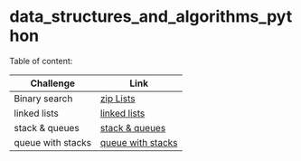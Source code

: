 # data_structures_and_algorithms_python

Table of content:

|Challenge|Link|
|---------|----|
|Binary search|[zip Lists](https://github.com/suhib-kharoush/data_structure_and_algorithm_python/tree/main/data_structure_and_algorithm_python/Challenges/ll_zip)|
|linked lists|[linked lists](https://github.com/suhib-kharoush/data_structure_and_algorithm_python/tree/main/data_structure_and_algorithm_python/Data_Structure/Linked_list)|
|stack & queues|[stack & queues](https://github.com/suhib-kharoush/data_structure_and_algorithm_python/tree/main/data_structure_and_algorithm_python/Challenges/stacks_and_queues)|
|queue with stacks|[queue with stacks](https://github.com/suhib-kharoush/data_structure_and_algorithm_python/tree/main/data_structure_and_algorithm_python/Challenges/queue_with_stacks)|

